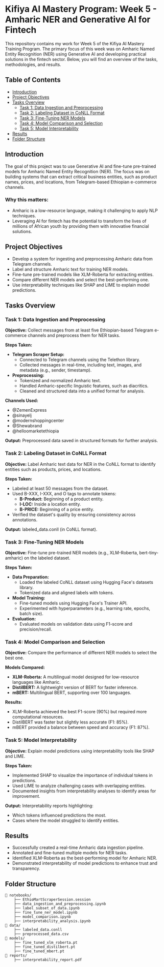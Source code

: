 # Kifiya AI Mastery Program: Week 5 - Amharic NER and Generative AI for Fintech

This repository contains my work for Week 5 of the Kifiya AI Mastery Training Program. The primary focus of this week was on Amharic Named Entity Recognition (NER) using Generative AI and developing practical solutions in the fintech sector. Below, you will find an overview of the tasks, methodologies, and results.

## Table of Contents
- [Introduction](#introduction)
- [Project Objectives](#project-objectives)
- [Tasks Overview](#tasks-overview)
  - [Task 1: Data Ingestion and Preprocessing](#task-1-data-ingestion-and-preprocessing)
  - [Task 2: Labeling Dataset in CoNLL Format](#task-2-labeling-dataset-in-conll-format)
  - [Task 3: Fine-Tuning NER Models](#task-3-fine-tuning-ner-models)
  - [Task 4: Model Comparison and Selection](#task-4-model-comparison-and-selection)
  - [Task 5: Model Interpretability](#task-5-model-interpretability)
- [Results](#results)
- [Folder Structure](#folder-structure)

## Introduction
The goal of this project was to use Generative AI and fine-tune pre-trained models for Amharic Named Entity Recognition (NER). The focus was on building systems that can extract critical business entities, such as product names, prices, and locations, from Telegram-based Ethiopian e-commerce channels.

### Why this matters:
- Amharic is a low-resource language, making it challenging to apply NLP techniques.
- Leveraging AI for fintech has the potential to transform the lives of millions of African youth by providing them with innovative financial solutions.

## Project Objectives
- Develop a system for ingesting and preprocessing Amharic data from Telegram channels.
- Label and structure Amharic text for training NER models.
- Fine-tune pre-trained models like XLM-Roberta for extracting entities.
- Compare different NER models and select the best-performing one.
- Use interpretability techniques like SHAP and LIME to explain model predictions.

## Tasks Overview

### Task 1: Data Ingestion and Preprocessing
**Objective:** Collect messages from at least five Ethiopian-based Telegram e-commerce channels and preprocess them for NER tasks.

**Steps Taken:**
- **Telegram Scraper Setup:**
  - Connected to Telegram channels using the Telethon library.
  - Collected messages in real-time, including text, images, and metadata (e.g., sender, timestamp).
- **Preprocessing:**
  - Tokenized and normalized Amharic text.
  - Handled Amharic-specific linguistic features, such as diacritics.
  - Cleaned and structured data into a unified format for analysis.

**Channels Used:**
- @ZemenExpress
- @sinayelj
- @modernshoppingcenter
- @Shewabrand
- @helloomarketethiopia

**Output:** Preprocessed data saved in structured formats for further analysis.

### Task 2: Labeling Dataset in CoNLL Format
**Objective:** Label Amharic text data for NER in the CoNLL format to identify entities such as products, prices, and locations.

**Steps Taken:**
- Labeled at least 50 messages from the dataset.
- Used B-XXX, I-XXX, and O tags to annotate tokens:
  - **B-Product:** Beginning of a product entity.
  - **I-LOC:** Inside a location entity.
  - **B-PRICE:** Beginning of a price entity.
- Verified the dataset's quality by ensuring consistency across annotations.

**Output:** labeled_data.conll (in CoNLL format).

### Task 3: Fine-Tuning NER Models
**Objective:** Fine-tune pre-trained NER models (e.g., XLM-Roberta, bert-tiny-amharic) on the labeled dataset.

**Steps Taken:**
- **Data Preparation:**
  - Loaded the labeled CoNLL dataset using Hugging Face's datasets library.
  - Tokenized data and aligned labels with tokens.
- **Model Training:**
  - Fine-tuned models using Hugging Face's Trainer API.
  - Experimented with hyperparameters (e.g., learning rate, epochs, batch size).
- **Evaluation:**
  - Evaluated models on validation data using F1-score and precision/recall.

### Task 4: Model Comparison and Selection
**Objective:** Compare the performance of different NER models to select the best one.

**Models Compared:**
- **XLM-Roberta:** A multilingual model designed for low-resource languages like Amharic.
- **DistilBERT:** A lightweight version of BERT for faster inference.
- **mBERT:** Multilingual BERT, supporting over 100 languages.

**Results:**
- XLM-Roberta achieved the best F1-score (90%) but required more computational resources.
- DistilBERT was faster but slightly less accurate (F1: 85%).
- mBERT provided a balance between speed and accuracy (F1: 87%).

### Task 5: Model Interpretability
**Objective:** Explain model predictions using interpretability tools like SHAP and LIME.

**Steps Taken:**
- Implemented SHAP to visualize the importance of individual tokens in predictions.
- Used LIME to analyze challenging cases with overlapping entities.
- Documented insights from interpretability analyses to identify areas for improvement.

**Output:** Interpretability reports highlighting:
- Which tokens influenced predictions the most.
- Cases where the model struggled to identify entities.

## Results
- Successfully created a real-time Amharic data ingestion pipeline.
- Annotated and fine-tuned multiple models for NER tasks.
- Identified XLM-Roberta as the best-performing model for Amharic NER.
- Demonstrated interpretability of model predictions to enhance trust and transparency.

## Folder Structure
```plaintext
📁 notebooks/
    ├── EthioMartScraperSession.session
    ├── data_ingestion_and_preprocessing.ipynb
    ├── label_subset_of_data.ipynb
    ├── fine_tune_ner_model.ipynb
    ├── model_comparison.ipynb
    ├── interpretability_analysis.ipynb
📁 data/
    ├── labeled_data.conll
    ├── preprocessed_data.csv
📁 models/
    ├── fine_tuned_xlm_roberta.pt
    ├── fine_tuned_distilbert.pt
    ├── fine_tuned_mbert.pt
📁 reports/
    ├── interpretability_report.pdf
